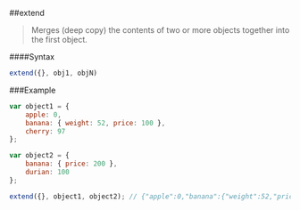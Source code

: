 ##extend
>Merges (deep copy) the contents of two or more objects together into the first object.

####Syntax
```js
extend({}, obj1, objN)
```

###Example
```js
var object1 = {
    apple: 0,
    banana: { weight: 52, price: 100 },
    cherry: 97
};

var object2 = {
    banana: { price: 200 },
    durian: 100
};

extend({}, object1, object2); // {"apple":0,"banana":{"weight":52,"price":200},"cherry":97,"durian":100}
```